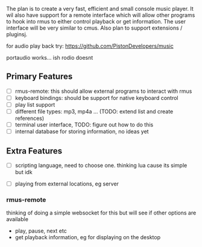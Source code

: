 The plan is to create a very fast, efficient and small console music player. It wil also have support for a remote interface which will allow other programs to hook into rmus to either control playback or get information. The user interface will be very similar to cmus. Also plan to support extensions / pluginsj.


for audio play back try: https://github.com/PistonDevelopers/music

portaudio works... ish
rodio doesnt

## Primary Features
- [ ] rmus-remote: this should allow external programs to interact with rmus
- [ ] keyboard bindings: should be support for native keyboard control
- [ ] play list support
- [ ] different file types: mp3, mp4a ... (TODO: extend list and create references)
- [ ] terminal user interface, TODO: figure out how to do this
- [ ] internal database for storing information, no ideas yet

## Extra Features
- [ ] scripting language, need to choose one. thinking lua cause its simple but idk
- [ ] playing from external locations, eg server


### rmus-remote
thinking of doing a simple websocket for this but will see if other options are available
- play, pause, next etc
- get playback information, eg for displaying on the desktop

